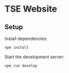 # TSE Website

## Setup

Install dependencies:

```bash
npm install
```

Start the development server:

```bash
npm run develop
```
